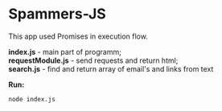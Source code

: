 # Spammers-JS

This app used Promises in execution flow.

<b>index.js</b> - main part of programm;
<br><b>requestModule.js</b> - send requests and return html;
<br><b>search.js</b> - find and return array of email's and links from text

<b>Run:</b>
```
node index.js
```